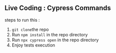 ## Live Coding : Cypress Commands 
steps to run this : 
1. `git clone`the repo
2. Run `npm install` in the repo directory
3. Run `npx cypress open` in the repo directory
4. Enjoy tests execution

